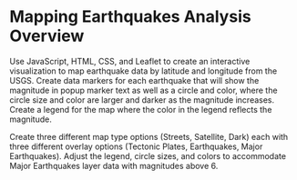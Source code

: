 # Mapping Earthquakes Analysis Overview

Use JavaScript, HTML, CSS, and Leaflet to create an interactive visualization to map earthquake data by latitude and longitude from the USGS. Create data markers for each earthquake that will show the magnitude in popup marker text as well as a circle and color, where the circle size and color are larger and darker as the magnitude increases. Create a legend for the map where the color in the legend reflects the magnitude.

Create three different map type options (Streets, Satellite, Dark) each with three different overlay options (Tectonic Plates, Earthquakes, Major Earthquakes). Adjust the legend, circle sizes, and colors to accommodate Major Earthquakes layer data with magnitudes above 6.
